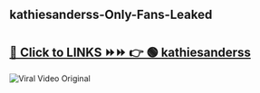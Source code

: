 
 ## kathiesanderss-Only-Fans-Leaked

# <h2><a href="https://clipsfans.com/kathiesanderss&ref=git">🔗 Click to LINKS ⏩⏩ 👉 🟢 kathiesanderss </a></h2>

<a href="https://clipsfans.com/kathiesanderss&ref=git" rel="nofollow" data-target="animated-image.originalLink"><img src="https://i.ibb.co.com/xMMVF88/686577567.gif" alt="Viral Video Original" style="max-width: 100%; display: inline-block;" data-target="animated-image.originalImage"></a>
